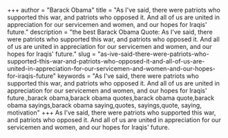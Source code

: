+++
author = "Barack Obama"
title = "As I've said, there were patriots who supported this war, and patriots who opposed it. And all of us are united in appreciation for our servicemen and women, and our hopes for Iraqis' future."
description = "the best Barack Obama Quote: As I've said, there were patriots who supported this war, and patriots who opposed it. And all of us are united in appreciation for our servicemen and women, and our hopes for Iraqis' future."
slug = "as-ive-said-there-were-patriots-who-supported-this-war-and-patriots-who-opposed-it-and-all-of-us-are-united-in-appreciation-for-our-servicemen-and-women-and-our-hopes-for-iraqis-future"
keywords = "As I've said, there were patriots who supported this war, and patriots who opposed it. And all of us are united in appreciation for our servicemen and women, and our hopes for Iraqis' future.,barack obama,barack obama quotes,barack obama quote,barack obama sayings,barack obama saying,quotes, sayings,quote, saying, motivation"
+++
As I've said, there were patriots who supported this war, and patriots who opposed it. And all of us are united in appreciation for our servicemen and women, and our hopes for Iraqis' future.
